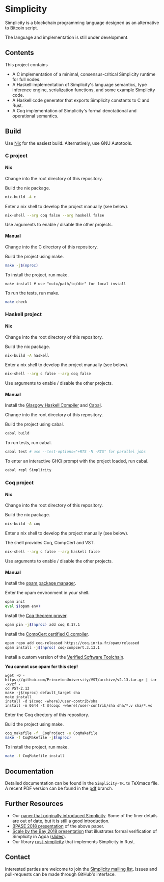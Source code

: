 # Simplicity

Simplicity is a blockchain programming language designed as an alternative to Bitcoin script.

The language and implementation is still under development.

## Contents

This project contains

* A C implementation of a minimal, consensus-critical Simplicity runtime for full nodes.
* A Haskell implementation of Simplicity's language semantics, type inference engine, serialization functions, and some example Simplicity code.
* A Haskell code generator that exports Simplicity constants to C and Rust.
* A Coq implementation of Simplicity's formal denotational and operational semantics.

## Build

Use [Nix](https://nixos.org) for the easiest build. Alternatively, use GNU Autotools.

### C project

#### Nix

Change into the root directory of this repository.

Build the nix package.

```bash
nix-build -A c
```

Enter a nix shell to develop the project manually (see below).

```bash
nix-shell --arg coq false --arg haskell false
```

Use arguments to enable / disable the other projects.

#### Manual

Change into the C directory of this repository.

Build the project using make.

```bash
make -j$(nproc)
```

To install the project, run make.

```
make install # use "out=/path/to/dir" for local install
```

To run the tests, run make.

```bash
make check
```

### Haskell project

#### Nix

Change into the root directory of this repository.

Build the nix package.

```bash
nix-build -A haskell
```

Enter a nix shell to develop the project manually (see below).

```bash
nix-shell --arg c false --arg coq false
```

Use arguments to enable / disable the other projects.

#### Manual

Install the [Glasgow Haskell Compiler](https://www.haskell.org/ghc/) and [Cabal](https://www.haskell.org/cabal/).

Change into the root directory of this repository.

Build the project using cabal.

```bash
cabal build
```

To run tests, run cabal.

```bash
cabal test # use --test-options="+RTS -N -RTS" for parallel jobs
```

To enter an interactive GHCi prompt with the project loaded, run cabal.

```bash
cabal repl Simplicity
```

### Coq project

#### Nix

Change into the root directory of this repository.

Build the nix package.

```bash
nix-build -A coq
```

Enter a nix shell to develop the project manually (see below).

The shell provides Coq, CompCert and VST.

```bash
nix-shell --arg c false --arg haskell false
```

Use arguments to enable / disable the other projects.

#### Manual

Install the [opam package manager](https://opam.ocaml.org/).

Enter the opam environment in your shell.

```bash
opam init
eval $(opam env)
```

Install the [Coq theorem prover](https://coq.inria.fr/).

```bash
opam pin -j$(nproc) add coq 8.17.1
```

Install the [CompCert certified C compiler](https://compcert.org/).

```bash
opam repo add coq-released https://coq.inria.fr/opam/released
opam install -j$(nproc) coq-compcert.3.13.1
```

Install a custom version of the [Verified Software Toolchain](https://vst.cs.princeton.edu/).

**You cannot use opam for this step!**

```
wget -O - https://github.com/PrincetonUniversity/VST/archive/v2.13.tar.gz | tar -xvzf -
cd VST-2.13
make -j$(nproc) default_target sha
make install
install -d $(coqc -where)/user-contrib/sha
install -m 0644 -t $(coqc -where)/user-contrib/sha sha/*.v sha/*.vo
```

Enter the Coq directory of this repository.

Build the project using make.

```bash
coq_makefile -f _CoqProject -o CoqMakefile
make -f CoqMakefile -j$(nproc)
```

To install the project, run make.

```bash
make -f CoqMakefile install
```

## Documentation

Detailed documentation can be found in the `Simplicity-TR.tm` TeXmacs file.
A recent PDF version can be found in the [pdf](https://github.com/ElementsProject/simplicity/blob/pdf/Simplicity-TR.pdf) branch.

## Further Resources

* Our [paper that originally introduced Simplicity](https://arxiv.org/abs/1711.03028).  Some of the finer details are out of date, but it is still a good introduction.
* [BPASE 2018 presentation](https://youtu.be/VOeUq3oR2fk) of the above paper.
* [Scale by the Bay 2018 presentation](https://youtu.be/M4XnDrRIKx8) that illustrates formal verification of Simplicity in Agda ([slides](https://lists.ozlabs.org/pipermail/simplicity/2018/000011.html)).
* Our library [rust-simplicity](https://github.com/BlockstreamResearch/rust-simplicity) that implements Simplicity in Rust.

## Contact

Interested parties are welcome to join the [Simplicity mailing list](https://lists.ozlabs.org/listinfo/simplicity).
Issues and pull-requests can be made through GitHub's interface.
